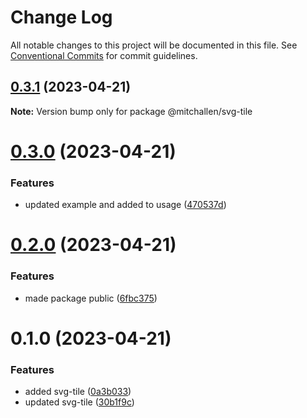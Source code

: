 # Change Log

All notable changes to this project will be documented in this file.
See [Conventional Commits](https://conventionalcommits.org) for commit guidelines.

## [0.3.1](https://github.com/mitchallen/drawing-kit/compare/@mitchallen/svg-tile@0.3.0...@mitchallen/svg-tile@0.3.1) (2023-04-21)

**Note:** Version bump only for package @mitchallen/svg-tile





# [0.3.0](https://github.com/mitchallen/drawing-kit/compare/@mitchallen/svg-tile@0.2.0...@mitchallen/svg-tile@0.3.0) (2023-04-21)


### Features

* updated example and added to usage ([470537d](https://github.com/mitchallen/drawing-kit/commit/470537d8a62dec1453bd7673578dfa8b6502e1af))





# [0.2.0](https://github.com/mitchallen/drawing-kit/compare/@mitchallen/svg-tile@0.1.0...@mitchallen/svg-tile@0.2.0) (2023-04-21)


### Features

* made package public ([6fbc375](https://github.com/mitchallen/drawing-kit/commit/6fbc375f94c7407bf87e049d0bb6fe227f5cc2ec))





# 0.1.0 (2023-04-21)


### Features

* added svg-tile ([0a3b033](https://github.com/mitchallen/drawing-kit/commit/0a3b033c32073f8a5fed20b3cc725cf74ccdcfb6))
* updated svg-tile ([30b1f9c](https://github.com/mitchallen/drawing-kit/commit/30b1f9ccaa9b4c32de8856a611e91def044e703e))
